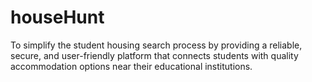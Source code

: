 # houseHunt
To simplify the student housing search process by providing a reliable, secure, and user-friendly platform that connects students with quality accommodation options near their educational institutions.
